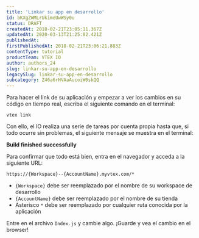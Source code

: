 ```yaml
---
title: 'Linkar su app en desarrollo'
id: bKXgZWMLrUkimeUwWSy0u
status: DRAFT
createdAt: 2018-02-21T23:05:11.367Z
updatedAt: 2020-03-13T21:25:02.421Z
publishedAt: 
firstPublishedAt: 2018-02-21T23:06:21.883Z
contentType: tutorial
productTeam: VTEX IO
author: authors_24
slug: linkar-su-app-en-desarrollo
legacySlug: linkar-su-app-en-desarrollo
subcategory: Z46a6rHVAaAucoiW0skQQ
---
```


Para hacer el link de su aplicación y empezar a ver los cambios en su código en tiempo real, escriba el siguiente comando en el terminal:

`vtex link`

Con ello, el IO realiza una serie de tareas por cuenta propia hasta que, si todo ocurre sin problemas, el siguiente mensaje se muestra en el terminal:

__Build finished successfully__

Para confirmar que todo está bien, entra en el navegador y acceda a la siguiente URL:

`https://{Workspace}--{AccountName}.myvtex.com/*`

- `{Workspace}` debe ser reemplazado por el nombre de su workspace de desarrollo
- `{AccountName}` debe ser reemplazado por el nombre de su tienda
- Asterisco `*` debe ser reemplazado por cualquier ruta conocida por la aplicación

Entre en el archivo `Index.js` y cambie algo. ¡Guarde y vea el cambio en el browser!
